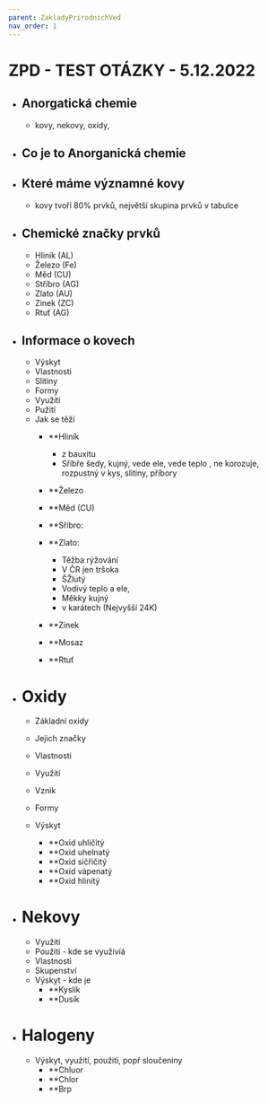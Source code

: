 ```yaml
---
parent: ZakladyPrirodnichVed
nav_order: 1
---
```

# ZPD - TEST OTÁZKY - 5.12.2022


- ## Anorgatická chemie
	- kovy, nekovy, oxidy,
- ## Co je to Anorganická chemie

- ## Které máme významné kovy
	- kovy tvoří 80% prvků, největší skupina prvků v tabulce

- ## Chemické značky prvků
	- Hliník (AL)
	- Železo (Fe)
	- Měd (CU)
	- Stříbro (AG)
	- Zlato (AU)
	- Zinek (ZC)
	- Rtuť (AG)
- ## Informace o kovech
	- Výskyt
	- Vlastnosti
	- Slitiny
	- Formy
	- Využití
	- Pužití
	- Jak se těží
		- **Hliník
			- z bauxitu 
			- Sříbře šedy, kujný, vede ele, vede teplo , ne korozuje, rozpustný v kys, slitiny, příbory
	
		- **Železo 
		- **Měd (CU)
		- **Sříbro:
		- **Zlato:
			- Těžba rýžování
			- V ČR jen tršoka
			- ŠŽlutý
			- Vodivý teplo a ele,
			- Měkky kujný
			-   v karátech (Nejvyšší 24K)
		- **Zinek
		- **Mosaz
		- **Rtuť


- # Oxidy
	- Základní oxidy
	- Jejich značky
	- Vlastnosti
	- Využití
	- Vznik
	- Formy
	- Výskyt

		- **Oxid uhličitý
		- **Oxid uhelnatý
		- **Oxid sičřičitý
		- **Oxid vápenatý
		- **Oxid hlinitý

- # Nekovy
	- Využití 
	- Použití - kde se využivíá
	- Vlastnosti
	- Skupenství
	- Výskyt - kde je
		- **Kyslík
		- **Dusík
- # Halogeny
	- Výskyt, využití, použití, popř sloučeniny
		- **Chluor
		- **Chlor
		- **Brp
